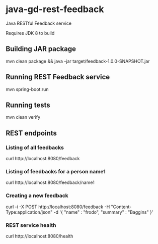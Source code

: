 # java-gd-rest-feedback
Java RESTful Feedback service

Requires JDK 8 to build

## Building JAR package

mvn clean package && java -jar target/feedback-1.0.0-SNAPSHOT.jar

## Running REST Feedback service

mvn spring-boot:run

## Running tests

mvn clean verify

## REST endpoints

### Listing of all feedbacks

curl http://localhost:8080/feedback

### Listing of feedbacks for a person name1

curl http://localhost:8080/feedback/name1

### Creating a new feedback

curl -i -X POST http://localhost:8080/feedback -H "Content-Type:application/json" -d '{  "name" : "frodo",  "summary" : "Baggins" }'

### REST service health

curl http://localhost:8080/health
